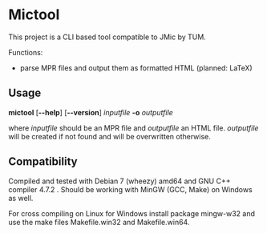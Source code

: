 Mictool
=======

This project is a CLI based tool compatible to JMic by TUM.

Functions:
- parse MPR files and output them as formatted HTML (planned: LaTeX)

Usage
-----

**mictool** \[**--help**\] \[**--version**\] _inputfile_ **-o** _outputfile_

where _inputfile_ should be an MPR file and _outputfile_ an HTML file.
_outputfile_ will be created if not found and will be overwritten otherwise.


Compatibility
-------------

Compiled and tested with Debian 7 (wheezy) amd64 and GNU C++ compiler 4.7.2 .
Should be working with MinGW (GCC, Make) on Windows as well.

For cross compiling on Linux for Windows install package mingw-w32 and use
the make files Makefile.win32 and Makefile.win64.
